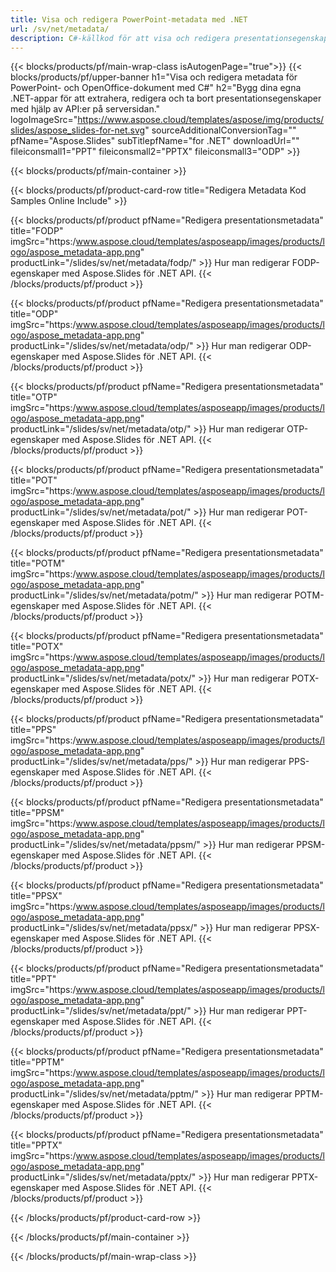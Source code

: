 ```yaml
---
title: Visa och redigera PowerPoint-metadata med .NET
url: /sv/net/metadata/
description: C#-källkod för att visa och redigera presentationsegenskaper
---
```


{{< blocks/products/pf/main-wrap-class isAutogenPage="true">}}
{{< blocks/products/pf/upper-banner h1="Visa och redigera metadata för PowerPoint- och OpenOffice-dokument med C#" h2="Bygg dina egna .NET-appar för att extrahera, redigera och ta bort presentationsegenskaper med hjälp av API:er på serversidan." logoImageSrc="https://www.aspose.cloud/templates/aspose/img/products/slides/aspose_slides-for-net.svg" sourceAdditionalConversionTag="" pfName="Aspose.Slides" subTitlepfName="for .NET" downloadUrl="" fileiconsmall1="PPT" fileiconsmall2="PPTX" fileiconsmall3="ODP" >}}

{{< blocks/products/pf/main-container >}}

{{< blocks/products/pf/product-card-row title="Redigera Metadata Kod Samples Online Include" >}}

{{< blocks/products/pf/product pfName="Redigera presentationsmetadata" title="FODP" imgSrc="https:/www.aspose.cloud/templates/asposeapp/images/products/logo/aspose_metadata-app.png" productLink="/slides/sv/net/metadata/fodp/" >}}
Hur man redigerar FODP-egenskaper med Aspose.Slides för .NET API.
{{< /blocks/products/pf/product >}}

{{< blocks/products/pf/product pfName="Redigera presentationsmetadata" title="ODP" imgSrc="https:/www.aspose.cloud/templates/asposeapp/images/products/logo/aspose_metadata-app.png" productLink="/slides/sv/net/metadata/odp/" >}}
Hur man redigerar ODP-egenskaper med Aspose.Slides för .NET API.
{{< /blocks/products/pf/product >}}

{{< blocks/products/pf/product pfName="Redigera presentationsmetadata" title="OTP" imgSrc="https:/www.aspose.cloud/templates/asposeapp/images/products/logo/aspose_metadata-app.png" productLink="/slides/sv/net/metadata/otp/" >}}
Hur man redigerar OTP-egenskaper med Aspose.Slides för .NET API.
{{< /blocks/products/pf/product >}}

{{< blocks/products/pf/product pfName="Redigera presentationsmetadata" title="POT" imgSrc="https:/www.aspose.cloud/templates/asposeapp/images/products/logo/aspose_metadata-app.png" productLink="/slides/sv/net/metadata/pot/" >}}
Hur man redigerar POT-egenskaper med Aspose.Slides för .NET API.
{{< /blocks/products/pf/product >}}

{{< blocks/products/pf/product pfName="Redigera presentationsmetadata" title="POTM" imgSrc="https:/www.aspose.cloud/templates/asposeapp/images/products/logo/aspose_metadata-app.png" productLink="/slides/sv/net/metadata/potm/" >}}
Hur man redigerar POTM-egenskaper med Aspose.Slides för .NET API.
{{< /blocks/products/pf/product >}}

{{< blocks/products/pf/product pfName="Redigera presentationsmetadata" title="POTX" imgSrc="https:/www.aspose.cloud/templates/asposeapp/images/products/logo/aspose_metadata-app.png" productLink="/slides/sv/net/metadata/potx/" >}}
Hur man redigerar POTX-egenskaper med Aspose.Slides för .NET API.
{{< /blocks/products/pf/product >}}

{{< blocks/products/pf/product pfName="Redigera presentationsmetadata" title="PPS" imgSrc="https:/www.aspose.cloud/templates/asposeapp/images/products/logo/aspose_metadata-app.png" productLink="/slides/sv/net/metadata/pps/" >}}
Hur man redigerar PPS-egenskaper med Aspose.Slides för .NET API.
{{< /blocks/products/pf/product >}}

{{< blocks/products/pf/product pfName="Redigera presentationsmetadata" title="PPSM" imgSrc="https:/www.aspose.cloud/templates/asposeapp/images/products/logo/aspose_metadata-app.png" productLink="/slides/sv/net/metadata/ppsm/" >}}
Hur man redigerar PPSM-egenskaper med Aspose.Slides för .NET API.
{{< /blocks/products/pf/product >}}

{{< blocks/products/pf/product pfName="Redigera presentationsmetadata" title="PPSX" imgSrc="https:/www.aspose.cloud/templates/asposeapp/images/products/logo/aspose_metadata-app.png" productLink="/slides/sv/net/metadata/ppsx/" >}}
Hur man redigerar PPSX-egenskaper med Aspose.Slides för .NET API.
{{< /blocks/products/pf/product >}}

{{< blocks/products/pf/product pfName="Redigera presentationsmetadata" title="PPT" imgSrc="https:/www.aspose.cloud/templates/asposeapp/images/products/logo/aspose_metadata-app.png" productLink="/slides/sv/net/metadata/ppt/" >}}
Hur man redigerar PPT-egenskaper med Aspose.Slides för .NET API.
{{< /blocks/products/pf/product >}}

{{< blocks/products/pf/product pfName="Redigera presentationsmetadata" title="PPTM" imgSrc="https:/www.aspose.cloud/templates/asposeapp/images/products/logo/aspose_metadata-app.png" productLink="/slides/sv/net/metadata/pptm/" >}}
Hur man redigerar PPTM-egenskaper med Aspose.Slides för .NET API.
{{< /blocks/products/pf/product >}}

{{< blocks/products/pf/product pfName="Redigera presentationsmetadata" title="PPTX" imgSrc="https:/www.aspose.cloud/templates/asposeapp/images/products/logo/aspose_metadata-app.png" productLink="/slides/sv/net/metadata/pptx/" >}}
Hur man redigerar PPTX-egenskaper med Aspose.Slides för .NET API.
{{< /blocks/products/pf/product >}}



{{< /blocks/products/pf/product-card-row >}}

{{< /blocks/products/pf/main-container >}}
    
{{< /blocks/products/pf/main-wrap-class >}}